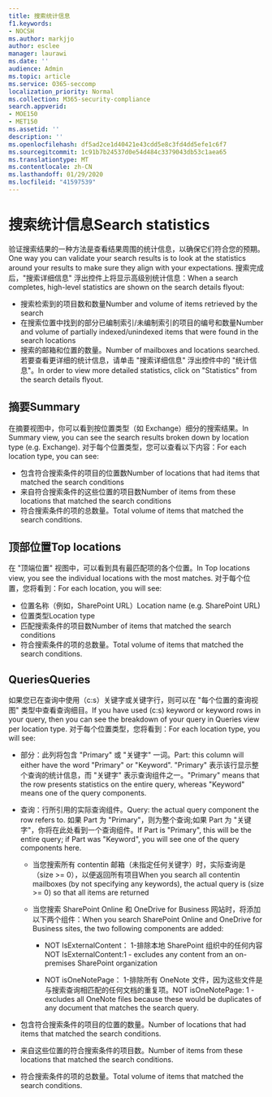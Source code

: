 ```yaml
---
title: 搜索统计信息
f1.keywords:
- NOCSH
ms.author: markjjo
author: esclee
manager: laurawi
ms.date: ''
audience: Admin
ms.topic: article
ms.service: O365-seccomp
localization_priority: Normal
ms.collection: M365-security-compliance
search.appverid:
- MOE150
- MET150
ms.assetid: ''
description: ''
ms.openlocfilehash: df5ad2ce1d40421e43cdd5e8c3fd4dd5efe1c6f7
ms.sourcegitcommit: 1c91b7b24537d0e54d484c3379043db53c1aea65
ms.translationtype: MT
ms.contentlocale: zh-CN
ms.lasthandoff: 01/29/2020
ms.locfileid: "41597539"
---
```

# <a name="search-statistics"></a><span data-ttu-id="fa638-102">搜索统计信息</span><span class="sxs-lookup"><span data-stu-id="fa638-102">Search statistics</span></span>

<span data-ttu-id="fa638-103">验证搜索结果的一种方法是查看结果周围的统计信息，以确保它们符合您的预期。</span><span class="sxs-lookup"><span data-stu-id="fa638-103">One way you can validate your search results is to look at the statistics around your results to make sure they align with your expectations.</span></span> <span data-ttu-id="fa638-104">搜索完成后，"搜索详细信息" 浮出控件上将显示高级别统计信息：</span><span class="sxs-lookup"><span data-stu-id="fa638-104">When a search completes, high-level statistics are shown on the search details flyout:</span></span>
- <span data-ttu-id="fa638-105">搜索检索到的项目数和数量</span><span class="sxs-lookup"><span data-stu-id="fa638-105">Number and volume of items retrieved by the search</span></span>
- <span data-ttu-id="fa638-106">在搜索位置中找到的部分已编制索引/未编制索引的项目的编号和数量</span><span class="sxs-lookup"><span data-stu-id="fa638-106">Number and volume of partially indexed/unindexed items that were found in the search locations</span></span>
- <span data-ttu-id="fa638-107">搜索的邮箱和位置的数量。</span><span class="sxs-lookup"><span data-stu-id="fa638-107">Number of mailboxes and locations searched.</span></span>
<span data-ttu-id="fa638-108">若要查看更详细的统计信息，请单击 "搜索详细信息" 浮出控件中的 "统计信息"。</span><span class="sxs-lookup"><span data-stu-id="fa638-108">In order to view more detailed statistics, click on "Statistics" from the search details flyout.</span></span>

## <a name="summary"></a><span data-ttu-id="fa638-109">摘要</span><span class="sxs-lookup"><span data-stu-id="fa638-109">Summary</span></span>

<span data-ttu-id="fa638-110">在摘要视图中，你可以看到按位置类型（如 Exchange）细分的搜索结果。</span><span class="sxs-lookup"><span data-stu-id="fa638-110">In Summary view, you can see the search results broken down by location type (e.g. Exchange).</span></span> <span data-ttu-id="fa638-111">对于每个位置类型，您可以查看以下内容：</span><span class="sxs-lookup"><span data-stu-id="fa638-111">For each location type, you can see:</span></span>
- <span data-ttu-id="fa638-112">包含符合搜索条件的项目的位置数</span><span class="sxs-lookup"><span data-stu-id="fa638-112">Number of locations that had items that matched the search conditions</span></span>
- <span data-ttu-id="fa638-113">来自符合搜索条件的这些位置的项目数</span><span class="sxs-lookup"><span data-stu-id="fa638-113">Number of items from these locations that matched the search conditions</span></span>
- <span data-ttu-id="fa638-114">符合搜索条件的项的总数量。</span><span class="sxs-lookup"><span data-stu-id="fa638-114">Total volume of items that matched the search conditions.</span></span>

## <a name="top-locations"></a><span data-ttu-id="fa638-115">顶部位置</span><span class="sxs-lookup"><span data-stu-id="fa638-115">Top locations</span></span>

<span data-ttu-id="fa638-116">在 "顶端位置" 视图中，可以看到具有最匹配项的各个位置。</span><span class="sxs-lookup"><span data-stu-id="fa638-116">In Top locations view, you see the individual locations with the most matches.</span></span> <span data-ttu-id="fa638-117">对于每个位置，您将看到：</span><span class="sxs-lookup"><span data-stu-id="fa638-117">For each location, you will see:</span></span>
- <span data-ttu-id="fa638-118">位置名称（例如，SharePoint URL）</span><span class="sxs-lookup"><span data-stu-id="fa638-118">Location name (e.g. SharePoint URL)</span></span>
- <span data-ttu-id="fa638-119">位置类型</span><span class="sxs-lookup"><span data-stu-id="fa638-119">Location type</span></span>
- <span data-ttu-id="fa638-120">匹配搜索条件的项目数</span><span class="sxs-lookup"><span data-stu-id="fa638-120">Number of items that matched the search conditions</span></span>
- <span data-ttu-id="fa638-121">符合搜索条件的项的总数量。</span><span class="sxs-lookup"><span data-stu-id="fa638-121">Total volume of items that matched the search conditions.</span></span>

## <a name="queries"></a><span data-ttu-id="fa638-122">Queries</span><span class="sxs-lookup"><span data-stu-id="fa638-122">Queries</span></span>

<span data-ttu-id="fa638-123">如果您已在查询中使用（c:s）关键字或关键字行，则可以在 "每个位置的查询视图" 类型中查看查询细目。</span><span class="sxs-lookup"><span data-stu-id="fa638-123">If you have used (c:s) keyword or keyword rows in your query, then you can see the breakdown of your query in Queries view per location type.</span></span> <span data-ttu-id="fa638-124">对于每个位置类型，您将看到：</span><span class="sxs-lookup"><span data-stu-id="fa638-124">For each location type, you will see:</span></span>

- <span data-ttu-id="fa638-125">部分：此列将包含 "Primary" 或 "关键字" 一词。</span><span class="sxs-lookup"><span data-stu-id="fa638-125">Part: this column will either have the word "Primary" or "Keyword".</span></span> <span data-ttu-id="fa638-126">"Primary" 表示该行显示整个查询的统计信息，而 "关键字" 表示查询组件之一。</span><span class="sxs-lookup"><span data-stu-id="fa638-126">"Primary" means that the row presents statistics on the entire query, whereas "Keyword" means one of the query components.</span></span>

- <span data-ttu-id="fa638-127">查询：行所引用的实际查询组件。</span><span class="sxs-lookup"><span data-stu-id="fa638-127">Query: the actual query component the row refers to.</span></span> <span data-ttu-id="fa638-128">如果 Part 为 "Primary"，则为整个查询;如果 Part 为 "关键字"，你将在此处看到一个查询组件。</span><span class="sxs-lookup"><span data-stu-id="fa638-128">If Part is "Primary", this will be the entire query; if Part was "Keyword", you will see one of the query components here.</span></span>
  
  - <span data-ttu-id="fa638-129">当您搜索所有 contentin 邮箱（未指定任何关键字）时，实际查询是（size >= 0），以便返回所有项目</span><span class="sxs-lookup"><span data-stu-id="fa638-129">When you search all contentin mailboxes (by not specifying any keywords), the actual query is (size >= 0) so that all items are returned</span></span>
  
  - <span data-ttu-id="fa638-130">当您搜索 SharePoint Online 和 OneDrive for Business 网站时，将添加以下两个组件：</span><span class="sxs-lookup"><span data-stu-id="fa638-130">When you search SharePoint Online and OneDrive for Business sites, the two following components are added:</span></span>
    
    - <span data-ttu-id="fa638-131">NOT IsExternalContent： 1-排除本地 SharePoint 组织中的任何内容</span><span class="sxs-lookup"><span data-stu-id="fa638-131">NOT IsExternalContent:1 - excludes any content from an on-premises SharePoint organization</span></span>
    
    - <span data-ttu-id="fa638-132">NOT isOneNotePage： 1-排除所有 OneNote 文件，因为这些文件是与搜索查询相匹配的任何文档的重复项。</span><span class="sxs-lookup"><span data-stu-id="fa638-132">NOT isOneNotePage: 1 - excludes all OneNote files because these would be duplicates of any document that matches the search query.</span></span>

- <span data-ttu-id="fa638-133">包含符合搜索条件的项目的位置的数量。</span><span class="sxs-lookup"><span data-stu-id="fa638-133">Number of locations that had items that matched the search conditions.</span></span>

- <span data-ttu-id="fa638-134">来自这些位置的符合搜索条件的项目数。</span><span class="sxs-lookup"><span data-stu-id="fa638-134">Number of items from these locations that matched the search conditions.</span></span>

- <span data-ttu-id="fa638-135">符合搜索条件的项的总数量。</span><span class="sxs-lookup"><span data-stu-id="fa638-135">Total volume of items that matched the search conditions.</span></span>